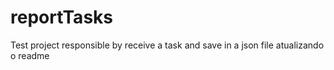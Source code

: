 # reportTasks
Test project responsible by receive a task and save in a json file
atualizando o readme
